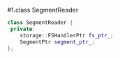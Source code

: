#1.class SegmentReader

```cpp
class SegmentReader {
 private:
    storage::FSHandlerPtr fs_ptr_;
    SegmentPtr segment_ptr_;
};
```